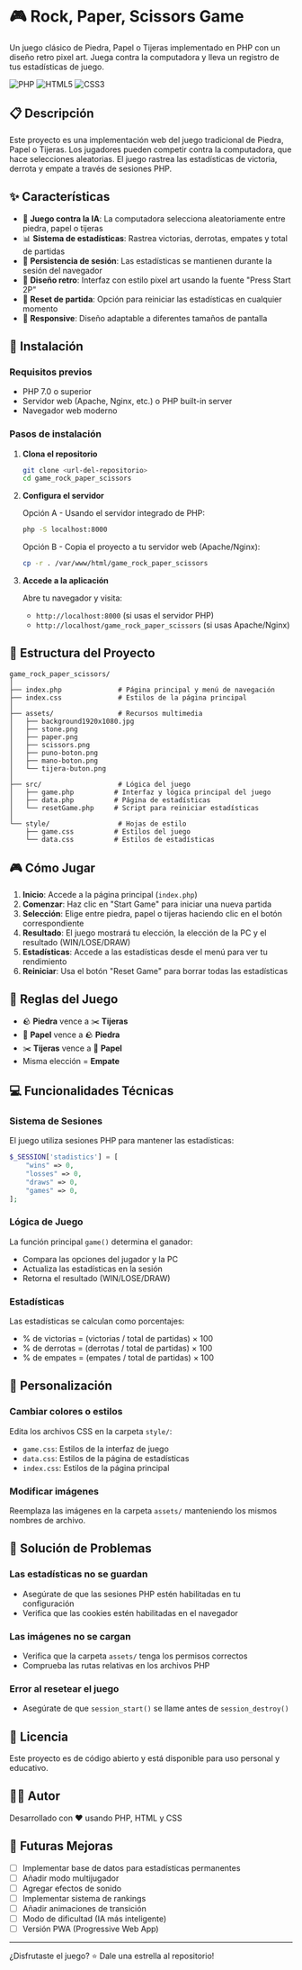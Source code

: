 # 🎮 Rock, Paper, Scissors Game

Un juego clásico de Piedra, Papel o Tijeras implementado en PHP con un diseño retro pixel art. Juega contra la computadora y lleva un registro de tus estadísticas de juego.

![PHP](https://img.shields.io/badge/PHP-777BB4?style=for-the-badge&logo=php&logoColor=white)
![HTML5](https://img.shields.io/badge/HTML5-E34F26?style=for-the-badge&logo=html5&logoColor=white)
![CSS3](https://img.shields.io/badge/CSS3-1572B6?style=for-the-badge&logo=css3&logoColor=white)

## 📋 Descripción

Este proyecto es una implementación web del juego tradicional de Piedra, Papel o Tijeras. Los jugadores pueden competir contra la computadora, que hace selecciones aleatorias. El juego rastrea las estadísticas de victoria, derrota y empate a través de sesiones PHP.

## ✨ Características

- 🎲 **Juego contra la IA**: La computadora selecciona aleatoriamente entre piedra, papel o tijeras
- 📊 **Sistema de estadísticas**: Rastrea victorias, derrotas, empates y total de partidas
- 💾 **Persistencia de sesión**: Las estadísticas se mantienen durante la sesión del navegador
- 🎨 **Diseño retro**: Interfaz con estilo pixel art usando la fuente "Press Start 2P"
- 🔄 **Reset de partida**: Opción para reiniciar las estadísticas en cualquier momento
- 📱 **Responsive**: Diseño adaptable a diferentes tamaños de pantalla

## 🚀 Instalación

### Requisitos previos

- PHP 7.0 o superior
- Servidor web (Apache, Nginx, etc.) o PHP built-in server
- Navegador web moderno

### Pasos de instalación

1. **Clona el repositorio**

   ```bash
   git clone <url-del-repositorio>
   cd game_rock_paper_scissors
   ```

2. **Configura el servidor**

   Opción A - Usando el servidor integrado de PHP:

   ```bash
   php -S localhost:8000
   ```

   Opción B - Copia el proyecto a tu servidor web (Apache/Nginx):

   ```bash
   cp -r . /var/www/html/game_rock_paper_scissors
   ```

3. **Accede a la aplicación**

   Abre tu navegador y visita:

   - `http://localhost:8000` (si usas el servidor PHP)
   - `http://localhost/game_rock_paper_scissors` (si usas Apache/Nginx)

## 📁 Estructura del Proyecto

```
game_rock_paper_scissors/
│
├── index.php              # Página principal y menú de navegación
├── index.css              # Estilos de la página principal
│
├── assets/                # Recursos multimedia
│   ├── background1920x1080.jpg
│   ├── stone.png
│   ├── paper.png
│   ├── scissors.png
│   ├── puno-boton.png
│   ├── mano-boton.png
│   └── tijera-buton.png
│
├── src/                   # Lógica del juego
│   ├── game.php          # Interfaz y lógica principal del juego
│   ├── data.php          # Página de estadísticas
│   └── resetGame.php     # Script para reiniciar estadísticas
│
└── style/                 # Hojas de estilo
    ├── game.css          # Estilos del juego
    └── data.css          # Estilos de estadísticas
```

## 🎮 Cómo Jugar

1. **Inicio**: Accede a la página principal (`index.php`)
2. **Comenzar**: Haz clic en "Start Game" para iniciar una nueva partida
3. **Selección**: Elige entre piedra, papel o tijeras haciendo clic en el botón correspondiente
4. **Resultado**: El juego mostrará tu elección, la elección de la PC y el resultado (WIN/LOSE/DRAW)
5. **Estadísticas**: Accede a las estadísticas desde el menú para ver tu rendimiento
6. **Reiniciar**: Usa el botón "Reset Game" para borrar todas las estadísticas

## 🧮 Reglas del Juego

- 🪨 **Piedra** vence a ✂️ **Tijeras**
- 📄 **Papel** vence a 🪨 **Piedra**
- ✂️ **Tijeras** vence a 📄 **Papel**
- Misma elección = **Empate**

## 💻 Funcionalidades Técnicas

### Sistema de Sesiones

El juego utiliza sesiones PHP para mantener las estadísticas:

```php
$_SESSION['stadistics'] = [
    "wins" => 0,
    "losses" => 0,
    "draws" => 0,
    "games" => 0,
];
```

### Lógica de Juego

La función principal `game()` determina el ganador:

- Compara las opciones del jugador y la PC
- Actualiza las estadísticas en la sesión
- Retorna el resultado (WIN/LOSE/DRAW)

### Estadísticas

Las estadísticas se calculan como porcentajes:

- % de victorias = (victorias / total de partidas) × 100
- % de derrotas = (derrotas / total de partidas) × 100
- % de empates = (empates / total de partidas) × 100

## 🎨 Personalización

### Cambiar colores o estilos

Edita los archivos CSS en la carpeta `style/`:

- `game.css`: Estilos de la interfaz de juego
- `data.css`: Estilos de la página de estadísticas
- `index.css`: Estilos de la página principal

### Modificar imágenes

Reemplaza las imágenes en la carpeta `assets/` manteniendo los mismos nombres de archivo.

## 🐛 Solución de Problemas

### Las estadísticas no se guardan

- Asegúrate de que las sesiones PHP estén habilitadas en tu configuración
- Verifica que las cookies estén habilitadas en el navegador

### Las imágenes no se cargan

- Verifica que la carpeta `assets/` tenga los permisos correctos
- Comprueba las rutas relativas en los archivos PHP

### Error al resetear el juego

- Asegúrate de que `session_start()` se llame antes de `session_destroy()`

## 📝 Licencia

Este proyecto es de código abierto y está disponible para uso personal y educativo.

## 👨‍💻 Autor

Desarrollado con ❤️ usando PHP, HTML y CSS

## 🔮 Futuras Mejoras

- [ ] Implementar base de datos para estadísticas permanentes
- [ ] Añadir modo multijugador
- [ ] Agregar efectos de sonido
- [ ] Implementar sistema de rankings
- [ ] Añadir animaciones de transición
- [ ] Modo de dificultad (IA más inteligente)
- [ ] Versión PWA (Progressive Web App)

---

¿Disfrutaste el juego? ⭐ Dale una estrella al repositorio!
